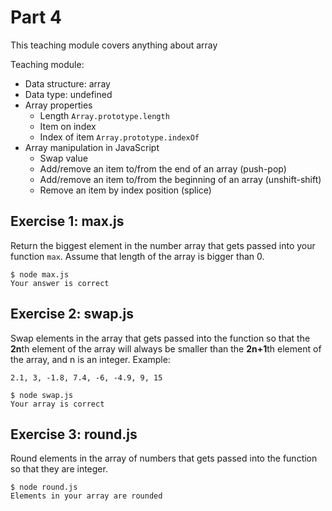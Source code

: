 # Part 4

This teaching module covers anything about array

Teaching module:

- Data structure: array
- Data type: undefined
- Array properties
  - Length `Array.prototype.length`
  - Item on index
  - Index of item `Array.prototype.indexOf`
- Array manipulation in JavaScript
  - Swap value
  - Add/remove an item to/from the end of an array (push-pop)
  - Add/remove an item to/from the beginning of an array (unshift-shift)
  - Remove an item by index position (splice)

## Exercise 1: max.js

Return the biggest element in the number array that gets passed into your function `max`. Assume that length of the array is bigger than 0.

```
$ node max.js
Your answer is correct
```

## Exercise 2: swap.js

Swap elements in the array that gets passed into the function so that the **2n**th element of the array will always be smaller than the **2n+1**th element of the array, and n is an integer. Example:

```
2.1, 3, -1.8, 7.4, -6, -4.9, 9, 15
```

```
$ node swap.js
Your array is correct
```

## Exercise 3: round.js

Round elements in the array of numbers that gets passed into the function so that they are integer.

```
$ node round.js
Elements in your array are rounded
```
